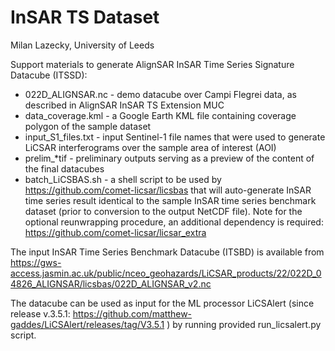 # InSAR TS Dataset
Milan Lazecky, University of Leeds

Support materials to generate AlignSAR InSAR Time Series Signature Datacube (ITSSD):
- 022D_ALIGNSAR.nc - demo datacube over Campi Flegrei data, as described in AlignSAR InSAR TS Extension MUC
- data_coverage.kml - a Google Earth KML file containing coverage polygon of the sample dataset
- input_S1_files.txt - input Sentinel-1 file names that were used to generate LiCSAR interferograms over the sample area of interest (AOI)
- prelim_*tif - preliminary outputs serving as a preview of the content of the final datacubes
- batch_LiCSBAS.sh - a shell script to be used by https://github.com/comet-licsar/licsbas that will auto-generate InSAR time series result identical to the sample InSAR time series benchmark dataset (prior to conversion to the output NetCDF file). Note for the optional reunwrapping procedure, an additional dependency is required: https://github.com/comet-licsar/licsar_extra

The input InSAR Time Series Benchmark Datacube (ITSBD) is available from https://gws-access.jasmin.ac.uk/public/nceo_geohazards/LiCSAR_products/22/022D_04826_ALIGNSAR/licsbas/022D_ALIGNSAR_v2.nc

The datacube can be used as input for the ML processor LiCSAlert (since release v.3.5.1: https://github.com/matthew-gaddes/LiCSAlert/releases/tag/V3.5.1 ) by running provided run_licsalert.py script.
